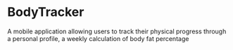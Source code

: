 # BodyTracker
A mobile application allowing users to track their physical progress through a personal profile, a weekly calculation of body fat percentage
